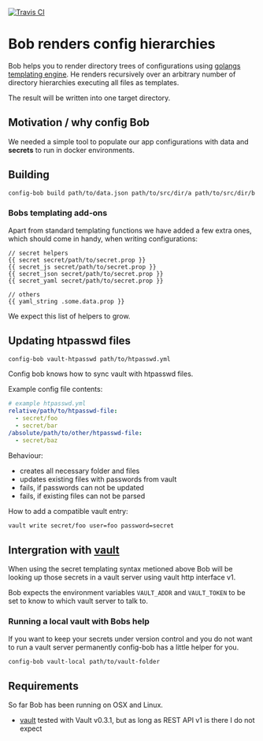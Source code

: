 [![Travis CI](https://travis-ci.org/foomo/config-bob.svg?branch=master)](https://travis-ci.org/foomo/config-bob)

# Bob renders config hierarchies

Bob helps you to render directory trees of configurations using [golangs templating engine](http://golang.org/pkg/text/template). He renders recursively over an arbitrary number of directory hierarchies executing all files as templates.

The result will be written into one target directory.

## Motivation / why config Bob

We needed a simple tool to populate our app configurations with data and **secrets** to run in docker environments.

## Building

```bash
config-bob build path/to/data.json path/to/src/dir/a path/to/src/dir/b path/to/target/dir
```

### Bobs templating add-ons

Apart from standard templating functions we have added a few extra ones, which should come in handy, when writing configurations:

```
// secret helpers
{{ secret secret/path/to/secret.prop }}
{{ secret_js secret/path/to/secret.prop }}
{{ secret_json secret/path/to/secret.prop }}
{{ secret_yaml secret/path/to/secret.prop }}

// others
{{ yaml_string .some.data.prop }}
```

We expect this list of helpers to grow.

## Updating htpasswd files

```bash
config-bob vault-htpasswd path/to/htpasswd.yml
```

Config bob knows how to sync vault with htpasswd files.

Example config file contents:

```yaml
# example htpasswd.yml
relative/path/to/htpasswd-file:
  - secret/foo
  - secret/bar
/absolute/path/to/other/htpasswd-file:
  - secret/baz
```

Behaviour:

- creates all necessary folder and files
- updates existing files with passwords from vault
- fails, if passwords can not be updated
- fails, if existing files can not be parsed

How to add a compatible vault entry:

```bash
vault write secret/foo user=foo password=secret
```

## Intergration with [vault](//vaultproject.io/)

When using the secret templating syntax metioned above Bob will be looking up those secrets in a vault server using vault http interface v1.

Bob expects the environment variables `VAULT_ADDR` and `VAULT_TOKEN` to be set to know to which vault server to talk to.

### Running a local vault with Bobs help

If you want to keep your secrets under version control and you do not want to run a vault server permanently config-bob has a little helper for you.

```bash
config-bob vault-local path/to/vault-folder
```

## Requirements

So far Bob has been running on OSX and Linux.

- [vault](//vaultproject.io) tested with Vault v0.3.1, but as long as REST API v1 is there I do not expect
